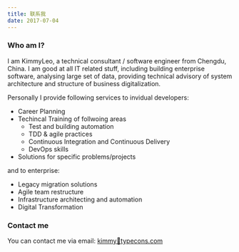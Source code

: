 ```yaml
---
title: 联系我
date: 2017-07-04
---
```

### Who am I?

I am KimmyLeo, a technical consultant / software engineer from Chengdu, China. 
I am good at all IT related stuff, including building enterprise software, 
analysing large set of data, providing technical advisory of system architecture 
and structure of business digitalization.

Personally I provide following services to invidual developers:
 - Career Planning
 - Techincal Training of follwoing areas
   - Test and building automation
   - TDD & agile practices
   - Continuous Integration and Continuous Delivery
   - DevOps skills
 - Solutions for specific problems/projects

and to enterprise:
 - Legacy migration solutions
 - Agile team restructure
 - Infrastructure architecting and automation
 - Digital Transformation

### Contact me

You can contact me via email: [kimmy📧typecons.com](mailto:kimmy📧typecons.com?subject=Consulting%20From%20Wiki)
